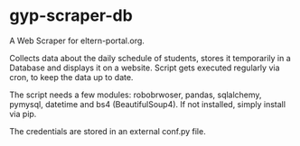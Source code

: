 # gyp-scraper-db
A Web Scraper for eltern-portal.org.

Collects data about the daily schedule of students, stores it temporarily in a Database and displays it on a website. 
Script gets executed regularly via cron, to keep the data up to date.

The script needs a few modules: robobrwoser, pandas, sqlalchemy, pymysql, datetime and bs4 (BeautifulSoup4). If not installed, simply install via pip.

The credentials are stored in an external conf.py file.
